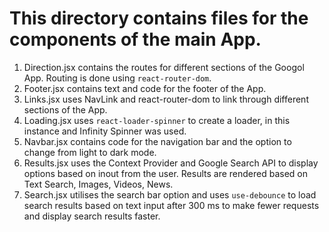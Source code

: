 # This directory contains files for the components of the main App.

1. Direction.jsx contains the routes for different sections of the Googol App. Routing is done using `react-router-dom`.
2. Footer.jsx contains text and code for the footer of the App.
3. Links.jsx uses NavLink and react-router-dom to link through different sections of the App.
4. Loading.jsx uses `react-loader-spinner` to create a loader, in this instance and Infinity Spinner was used.
5. Navbar.jsx contains code for the navigation bar and the option to change from light to dark mode.
6. Results.jsx uses the Context Provider and Google Search API to display options based on inout from the user. Results are rendered based on Text Search, Images, Videos, News.
7. Search.jsx utilises the search bar option and uses `use-debounce` to load search results based on text input after 300 ms to make fewer requests and display search results faster.
